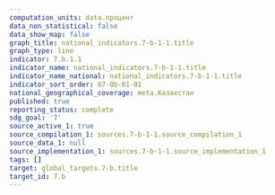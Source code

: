 ```yaml
---
computation_units: data.процент
data_non_statistical: false
data_show_map: false
graph_title: national_indicators.7-b-1-1.title
graph_type: line
indicator: 7.b.1.1
indicator_name: national_indicators.7-b-1-1.title
indicator_name_national: national_indicators.7-b-1-1.title
indicator_sort_order: 07-0b-01-01
national_geographical_coverage: meta.Казахстан
published: true
reporting_status: complete
sdg_goal: '7'
source_active_1: true
source_compilation_1: sources.7-b-1-1.source_compilation_1
source_data_1: null
source_implementation_1: sources.7-b-1-1.source_implementation_1
tags: []
target: global_targets.7-b.title
target_id: 7.b
---
```

